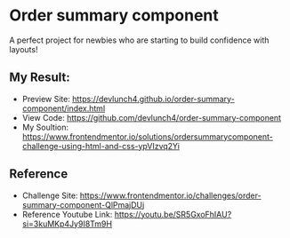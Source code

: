 # Order summary component

A perfect project for newbies who are starting to build confidence with layouts!

## My Result:
- Preview Site:
https://devlunch4.github.io/order-summary-component/index.html
- View Code: 
https://github.com/devlunch4/order-summary-component
- My Soultion: 
https://www.frontendmentor.io/solutions/ordersummarycomponent-challenge-using-html-and-css-ypVIzvq2Yi

## Reference
- Challenge Site: 
https://www.frontendmentor.io/challenges/order-summary-component-QlPmajDUj  
- Reference Youtube Link: 
https://youtu.be/SR5GxoFhIAU?si=3kuMKp4Jy9I8Tm9H  
